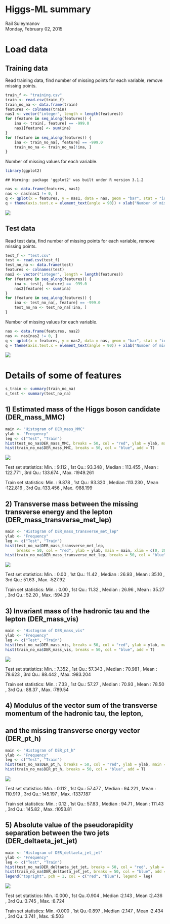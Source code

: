 # Higgs-ML summary
Rail Suleymanov  
Monday, February 02, 2015  

# Load data
## Training data
Read training data, find number of missing points for each variable, remove missing points.

```r
train_f <- "training.csv"
train <- read.csv(train_f)
train_no_na <- data.frame(train)
features <- colnames(train)
nas1 <- vector("integer", length = length(features))
for (feature in seq_along(features)) {
    ina <- train[, feature] == -999.0
    nas1[feature] <- sum(ina)
}
for (feature in seq_along(features)) {
    ina <- train_no_na[, feature] == -999.0
    train_no_na <- train_no_na[!ina, ]
}
```

Number of missing values for each variable.

```r
library(ggplot2)
```

```
## Warning: package 'ggplot2' was built under R version 3.1.2
```

```r
nas <- data.frame(features, nas1)
nas <- nas[nas1 != 0, ]
q <- qplot(x = features, y = nas1, data = nas, geom = "bar", stat = "identity")
q + theme(axis.text.x = element_text(angle = 90)) + xlab("Number of missing values")
```

![](higgs_summary_files/figure-html/unnamed-chunk-2-1.png) 

## Test data
Read test data, find number of missing points for each variable, remove missing points.

```r
test_f <- "test.csv"
test <- read.csv(test_f)
test_no_na <- data.frame(test)
features <- colnames(test)
nas2 <- vector("integer", length = length(features))
for (feature in seq_along(features)) {
    ina <- test[, feature] == -999.0
    nas2[feature] <- sum(ina)
}
for (feature in seq_along(features)) {
    ina <- test_no_na[, feature] == -999.0
    test_no_na <- test_no_na[!ina, ]
}
```

Number of missing values for each variable.

```r
nas <- data.frame(features, nas2)
nas <- nas[nas2 != 0, ]
q <- qplot(x = features, y = nas2, data = nas, geom = "bar", stat = "identity")
q + theme(axis.text.x = element_text(angle = 90)) + xlab("Number of missing values")
```

![](higgs_summary_files/figure-html/unnamed-chunk-4-1.png) 

# Details of some of features

```r
s_train <- summary(train_no_na)
s_test <- summary(test_no_na)
```

## 1) Estimated mass of the Higgs boson candidate (DER_mass_MMC)

```r
main <- "Histogram of DER_mass_MMC"
ylab <- "Frequency"
leg <- c("Test", "Train")
hist(test_no_na$DER_mass_MMC, breaks = 50, col = "red", ylab = ylab, main = main, xlim = c(0, 500))
hist(train_no_na$DER_mass_MMC, breaks = 50, col = "blue", add = T)
```

![](higgs_summary_files/figure-html/unnamed-chunk-6-1.png) 

Test set statistics: Min.   :   9.112  , 1st Qu.:  93.348  , Median : 113.455  , Mean   : 122.771  , 3rd Qu.: 133.674  , Max.   :1949.261  

Train set statistics: Min.   :  9.878  , 1st Qu.: 93.320  , Median :113.230  , Mean   :122.816  , 3rd Qu.:133.456  , Max.   :988.199  

## 2) Transverse mass between the missing transverse energy and the lepton (DER_mass_transverse_met_lep)

```r
main <- "Histogram of DER_mass_transverse_met_lep"
ylab <- "Frequency"
leg <- c("Test", "Train")
hist(test_no_na$DER_mass_transverse_met_lep, 
     breaks = 50, col = "red", ylab = ylab, main = main, xlim = c(0, 200))
hist(train_no_na$DER_mass_transverse_met_lep, breaks = 50, col = "blue", add = T)
```

![](higgs_summary_files/figure-html/unnamed-chunk-7-1.png) 

Test set statistics: Min.   :  0.00  , 1st Qu.: 11.42  , Median : 26.93  , Mean   : 35.10  , 3rd Qu.: 51.63  , Max.   :527.92  

Train set statistics: Min.   :  0.00  , 1st Qu.: 11.32  , Median : 26.96  , Mean   : 35.27  , 3rd Qu.: 52.20  , Max.   :594.29  

## 3) Invariant mass of the hadronic tau and the lepton (DER_mass_vis)

```r
main <- "Histogram of DER_mass_vis"
ylab <- "Frequency"
leg <- c("Test", "Train")
hist(test_no_na$DER_mass_vis, breaks = 50, col = "red", ylab = ylab, main = main, xlim = c(0, 200))
hist(train_no_na$DER_mass_vis, breaks = 50, col = "blue", add = T)
```

![](higgs_summary_files/figure-html/unnamed-chunk-8-1.png) 

Test set statistics: Min.   :  7.352  , 1st Qu.: 57.343  , Median : 70.981  , Mean   : 78.623  , 3rd Qu.: 88.442  , Max.   :983.204  

Train set statistics: Min.   :  7.33  , 1st Qu.: 57.27  , Median : 70.93  , Mean   : 78.50  , 3rd Qu.: 88.37  , Max.   :789.54  

## 4) Modulus of the vector sum of the transverse momentum of the hadronic tau, the lepton,
## and the missing transverse energy vector (DER_pt_h)

```r
main <- "Histogram of DER_pt_h"
ylab <- "Frequency"
leg <- c("Test", "Train")
hist(test_no_na$DER_pt_h, breaks = 50, col = "red", ylab = ylab, main = main, xlim = c(0, 500))
hist(train_no_na$DER_pt_h, breaks = 50, col = "blue", add = T)
```

![](higgs_summary_files/figure-html/unnamed-chunk-9-1.png) 

Test set statistics: Min.   :   0.112  , 1st Qu.:  57.477  , Median :  94.221  , Mean   : 110.919  , 3rd Qu.: 145.197  , Max.   :1337.187  

Train set statistics: Min.   :   0.12  , 1st Qu.:  57.83  , Median :  94.71  , Mean   : 111.43  , 3rd Qu.: 145.82  , Max.   :1053.81  

## 5) Absolute value of the pseudorapidity separation between the two jets (DER_deltaeta_jet_jet)

```r
main <- "Histogram of DER_deltaeta_jet_jet"
ylab <- "Frequency"
leg <- c("Test", "Train")
hist(test_no_na$DER_deltaeta_jet_jet, breaks = 50, col = "red", ylab = ylab, main = main, xlim = c(0, 10))
hist(train_no_na$DER_deltaeta_jet_jet, breaks = 50, col = "blue", add = T)
legend("topright", pch = 1, col = c("red", "blue"), legend = leg)
```

![](higgs_summary_files/figure-html/unnamed-chunk-10-1.png) 

Test set statistics: Min.   :0.000  , 1st Qu.:0.904  , Median :2.143  , Mean   :2.436  , 3rd Qu.:3.745  , Max.   :8.724  

Train set statistics: Min.   :0.000  , 1st Qu.:0.897  , Median :2.147  , Mean   :2.434  , 3rd Qu.:3.741  , Max.   :8.503  
